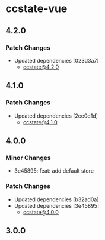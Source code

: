 # ccstate-vue

## 4.2.0

### Patch Changes

- Updated dependencies [023d3a7]
  - ccstate@4.2.0

## 4.1.0

### Patch Changes

- Updated dependencies [2ce0d1d]
  - ccstate@4.1.0

## 4.0.0

### Minor Changes

- 3e45895: feat: add default store

### Patch Changes

- Updated dependencies [b32ad0a]
- Updated dependencies [3e45895]
  - ccstate@4.0.0

## 3.0.0
